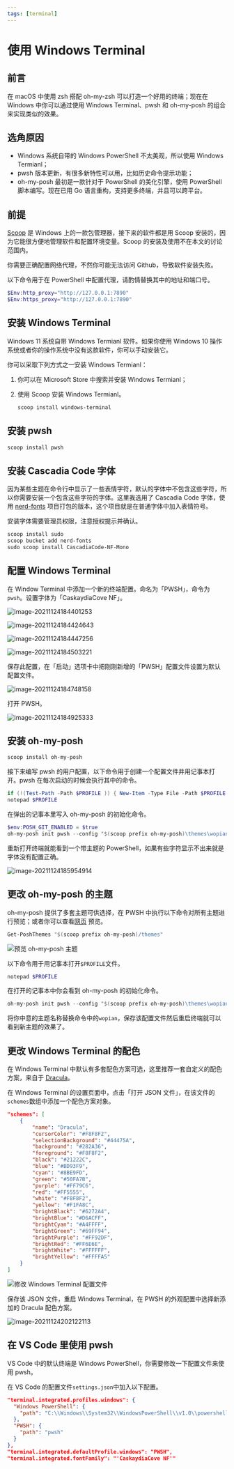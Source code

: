 ```yaml
---
tags: [terminal]
---
```


# 使用 Windows Terminal

## 前言

在 macOS 中使用 zsh 搭配 oh-my-zsh 可以打造一个好用的终端；现在在 Windows 中你可以通过使用 Windows Terminal、pwsh 和 oh-my-posh 的组合来实现类似的效果。

## 选角原因

- Windows 系统自带的 Windows PowerShell 不太美观，所以使用 Windows Termianl；
- pwsh 版本更新，有很多新特性可以用，比如历史命令提示功能；
- oh-my-posh 最初是一款针对于 PowerShell 的美化引擎，使用 PowerShell 脚本编写。现在已用 Go 语言重构，支持更多终端，并且可以跨平台。

## 前提

[Scoop](./2021-11-24-scoop-a-windows-package-manager.md) 是 Windows 上的一款包管理器，接下来的软件都是用 Scoop 安装的，因为它能很方便地管理软件和配置环境变量。Scoop 的安装及使用不在本文的讨论范围内。

你需要正确配置网络代理，不然你可能无法访问 Github，导致软件安装失败。

以下命令用于在 PowerShell 中配置代理，请酌情替换其中的地址和端口号。

```powershell
$Env:http_proxy="http://127.0.0.1:7890"
$Env:https_proxy="http://127.0.0.1:7890"
```

## 安装 Windows Terminal

Windows 11 系统自带 Windows Termianl 软件。如果你使用 Windows 10 操作系统或者你的操作系统中没有这款软件，你可以手动安装它。

你可以采取下列方式之一安装 Windows Termianl：

1. 你可以在 Microsoft Store 中搜索并安装 Windows Termianl；

2. 使用 Scoop 安装 Windows Termianl。

   ```powershell
   scoop install windows-terminal
   ```

## 安装 pwsh

```powershell
scoop install pwsh
```

## 安装 Cascadia Code 字体

因为某些主题在命令行中显示了一些表情字符，默认的字体中不包含这些字符，所以你需要安装一个包含这些字符的字体。这里我选用了 Cascadia Code 字体，使用 [nerd-fonts](https://github.com/ryanoasis/nerd-fonts) 项目打包的版本，这个项目就是在普通字体中加入表情符号。

安装字体需要管理员权限，注意授权提示并确认。

```powershell
scoop install sudo
scoop bucket add nerd-fonts
sudo scoop install CascadiaCode-NF-Mono
```

## 配置 Windows Terminal

在 Window Terminal 中添加一个新的终端配置。命名为「PWSH」，命令为`pwsh`。设置字体为「CaskaydiaCove NF」。

![image-20211124184401253](2023-04-03-windows-terminal.assets/2af7ee4648021928fcf939e06873520de20ceafb.png)

![image-20211124184424643](2023-04-03-windows-terminal.assets/9b8ccc1022efbab4e2e3c057c6079dddba582fd5.png)

![image-20211124184447256](2023-04-03-windows-terminal.assets/53682243fa304c490b00cf4e92130538d6b420cb.png)

![image-20211124184503221](2023-04-03-windows-terminal.assets/883f2583888ab8fe31fb71e1651b190ed9702422.png)

保存此配置，在「启动」选项卡中把刚刚新增的「PWSH」配置文件设置为默认配置文件。

![image-20211124184748158](2023-04-03-windows-terminal.assets/ddb5e6790975d82abdd60fcfc1fa8a854197a0ed.png)

打开 PWSH。

![image-20211124184925333](2023-04-03-windows-terminal.assets/13a2bd722f5c398da974b60500441255852549aa.png)

## 安装 oh-my-posh

```powershell
scoop install oh-my-posh
```

接下来编写 pwsh 的用户配置，以下命令用于创建一个配置文件并用记事本打开。pwsh 在每次启动的时候会执行其中的命令。

```powershell
if (!(Test-Path -Path $PROFILE )) { New-Item -Type File -Path $PROFILE -Force }
notepad $PROFILE
```

在弹出的记事本里写入 oh-my-posh 的初始化命令。

```powershell
$env:POSH_GIT_ENABLED = $true
oh-my-posh init pwsh --config "$(scoop prefix oh-my-posh)\themes\wopian.omp.json" | Invoke-Expression
```

重新打开终端就能看到一个带主题的 PowerShell，如果有些字符显示不出来就是字体没有配置正确。

![image-20211124185954914](2023-04-03-windows-terminal.assets/cb972acf72cfd87e0945afb940044629f42220bf.png)

## 更改 oh-my-posh 的主题

oh-my-posh 提供了多套主题可供选择，在 PWSH 中执行以下命令对所有主题进行预览；或者你可以查看[网页](https://ohmyposh.dev/docs/themes) 预览。

```powershell
Get-PoshThemes "$(scoop prefix oh-my-posh)/themes"
```

![预览 oh-my-posh 主题](2023-04-03-windows-terminal.assets/2023-04-03-21-26-50-image.png)

以下命令用于用记事本打开`$PROFILE`文件。

```powershell
notepad $PROFILE
```

在打开的记事本中你会看到 oh-my-posh 的初始化命令。

```powershell
oh-my-posh init pwsh --config "$(scoop prefix oh-my-posh)\themes\wopian.omp.json" | Invoke-Expression
```

将你中意的主题名称替换命令中的`wopian`，保存该配置文件然后重启终端就可以看到新主题的效果了。

## 更改 Windows Terminal 的配色

在 Windows Terminal 中默认有多套配色方案可选，这里推荐一套自定义的配色方案，来自于 [Dracula](https://draculatheme.com/windows-terminal)。

在 Windows Terminal 的设置页面中，点击「打开 JSON 文件」，在该文件的`schemes`数组中添加一个配色方案对象。

```json
"schemes": [
    {
        "name": "Dracula",
        "cursorColor": "#F8F8F2",
        "selectionBackground": "#44475A",
        "background": "#282A36",
        "foreground": "#F8F8F2",
        "black": "#21222C",
        "blue": "#BD93F9",
        "cyan": "#8BE9FD",
        "green": "#50FA7B",
        "purple": "#FF79C6",
        "red": "#FF5555",
        "white": "#F8F8F2",
        "yellow": "#F1FA8C",
        "brightBlack": "#6272A4",
        "brightBlue": "#D6ACFF",
        "brightCyan": "#A4FFFF",
        "brightGreen": "#69FF94",
        "brightPurple": "#FF92DF",
        "brightRed": "#FF6E6E",
        "brightWhite": "#FFFFFF",
        "brightYellow": "#FFFFA5"
    }
]
```

![修改 Windows Terminal 配置文件](2023-04-03-windows-terminal.assets/77fc625c0fad86c2e5c22599b6d5ae6307ee6acd.png)

保存该 JSON 文件，重启 Windows Terminal，在 PWSH 的外观配置中选择新添加的 Dracula 配色方案。

![image-20211124202122113](2023-04-03-windows-terminal.assets/fd681e32cb5028b7b1efde70f51c30ae1ce30d64.png)

## 在 VS Code 里使用 pwsh

VS Code 中的默认终端是 Windows PowerShell，你需要修改一下配置文件来使用 pwsh。

在 VS Code 的配置文件`settings.json`中加入以下配置。

```json
"terminal.integrated.profiles.windows": {
  "Windows PowerShell": {
    "path": "C:\\Windows\\System32\\WindowsPowerShell\\v1.0\\powershell.exe"
  },
  "PWSH": {
    "path": "pwsh"
  }
},
"terminal.integrated.defaultProfile.windows": "PWSH",
"terminal.integrated.fontFamily": "'CaskaydiaCove NF'"
```

